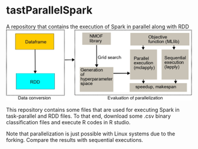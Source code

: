 # tastParallelSpark
A repository that contains the execution of Spark in parallel along with RDD
![alt text](https://github.com/muhammedozturk/tastParallelSpark/blob/master/overview_page-0001.jpg)

This repository contains some files that are used for executing Spark in task-parallel and RDD files.
To that end, download some .csv binary classification files and execute R codes in R studio.

Note that parallelization is just possible with Linux systems due to the forking.
Compare the results with sequential executions.
